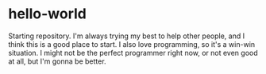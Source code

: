 # hello-world
Starting repository.
I'm always trying my best to help other people, and I think this is a good place to start. I also love programming, so it's a win-win situation. I might not be the perfect programmer right now, or not even good at all, but I'm gonna be better.
